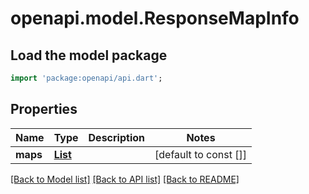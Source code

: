 # openapi.model.ResponseMapInfo

## Load the model package
```dart
import 'package:openapi/api.dart';
```

## Properties
Name | Type | Description | Notes
------------ | ------------- | ------------- | -------------
**maps** | [**List<ResponseMapInfoMap>**](ResponseMapInfoMap.md) |  | [default to const []]

[[Back to Model list]](../README.md#documentation-for-models) [[Back to API list]](../README.md#documentation-for-api-endpoints) [[Back to README]](../README.md)


